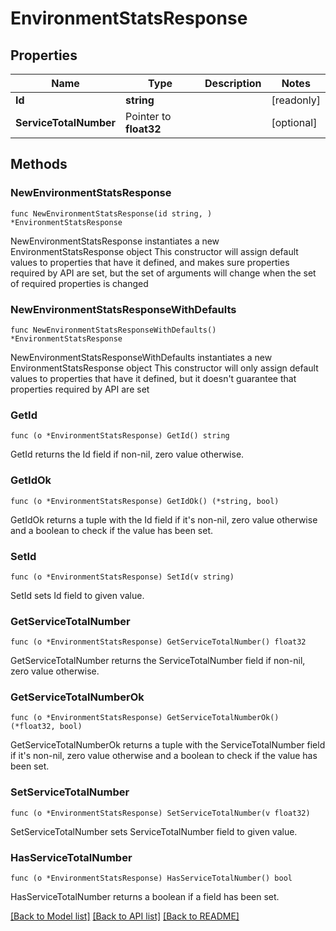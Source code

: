 # EnvironmentStatsResponse

## Properties

Name | Type | Description | Notes
------------ | ------------- | ------------- | -------------
**Id** | **string** |  | [readonly] 
**ServiceTotalNumber** | Pointer to **float32** |  | [optional] 

## Methods

### NewEnvironmentStatsResponse

`func NewEnvironmentStatsResponse(id string, ) *EnvironmentStatsResponse`

NewEnvironmentStatsResponse instantiates a new EnvironmentStatsResponse object
This constructor will assign default values to properties that have it defined,
and makes sure properties required by API are set, but the set of arguments
will change when the set of required properties is changed

### NewEnvironmentStatsResponseWithDefaults

`func NewEnvironmentStatsResponseWithDefaults() *EnvironmentStatsResponse`

NewEnvironmentStatsResponseWithDefaults instantiates a new EnvironmentStatsResponse object
This constructor will only assign default values to properties that have it defined,
but it doesn't guarantee that properties required by API are set

### GetId

`func (o *EnvironmentStatsResponse) GetId() string`

GetId returns the Id field if non-nil, zero value otherwise.

### GetIdOk

`func (o *EnvironmentStatsResponse) GetIdOk() (*string, bool)`

GetIdOk returns a tuple with the Id field if it's non-nil, zero value otherwise
and a boolean to check if the value has been set.

### SetId

`func (o *EnvironmentStatsResponse) SetId(v string)`

SetId sets Id field to given value.


### GetServiceTotalNumber

`func (o *EnvironmentStatsResponse) GetServiceTotalNumber() float32`

GetServiceTotalNumber returns the ServiceTotalNumber field if non-nil, zero value otherwise.

### GetServiceTotalNumberOk

`func (o *EnvironmentStatsResponse) GetServiceTotalNumberOk() (*float32, bool)`

GetServiceTotalNumberOk returns a tuple with the ServiceTotalNumber field if it's non-nil, zero value otherwise
and a boolean to check if the value has been set.

### SetServiceTotalNumber

`func (o *EnvironmentStatsResponse) SetServiceTotalNumber(v float32)`

SetServiceTotalNumber sets ServiceTotalNumber field to given value.

### HasServiceTotalNumber

`func (o *EnvironmentStatsResponse) HasServiceTotalNumber() bool`

HasServiceTotalNumber returns a boolean if a field has been set.


[[Back to Model list]](../README.md#documentation-for-models) [[Back to API list]](../README.md#documentation-for-api-endpoints) [[Back to README]](../README.md)


